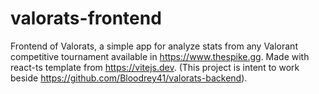# valorats-frontend
Frontend of Valorats, a simple app for analyze stats from any Valorant competitive tournament available in https://www.thespike.gg. Made with react-ts template from https://vitejs.dev. (This project is intent to work beside https://github.com/Bloodrey41/valorats-backend).
